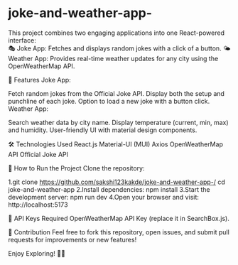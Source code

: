 # joke-and-weather-app-
This project combines two engaging applications into one React-powered interface:  
🎭 Joke App: Fetches and displays random jokes with a click of a button. 
🌤️ Weather App: Provides real-time weather updates for any city using the OpenWeatherMap API.


📌 Features
Joke App:

Fetch random jokes from the Official Joke API.
Display both the setup and punchline of each joke.
Option to load a new joke with a button click.
Weather App:

Search weather data by city name.
Display temperature (current, min, max) and humidity.
User-friendly UI with material design components.


🛠️ Technologies Used
React.js
Material-UI (MUI)
Axios
OpenWeatherMap API
Official Joke API


🚀 How to Run the Project
Clone the repository:

1.git clone https://github.com/sakshi123kakde/joke-and-weather-app-/
                  cd joke-and-weather-app
2.Install dependencies: npm install
3.Start the development server: npm run dev
4.Open your browser and visit: http://localhost:5173

🔑 API Keys Required
OpenWeatherMap API Key (replace it in SearchBox.js).


🤝 Contribution
Feel free to fork this repository, open issues, and submit pull requests for improvements or new features!

Enjoy Exploring! 🚀✨

